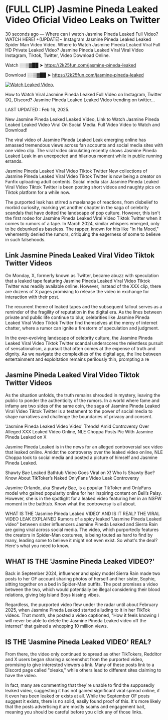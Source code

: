 # (FULL CLIP) Jasmine Pineda Leaked Video Oficial Video Leaks on Twitter

30 seconds ago — Where can i watch Jasmine Pineda Leaked Full Video? WATCH HERE! +(UPDATE)~ Instagram Jasmine Pineda Leaked Leaked Spider Man Video Video. Where to Watch Jasmine Pineda Leaked Viral Full HD Private Leaked Video? Jasmine Pineda Leaked Viral Viral Video Instagram, Tiktok, Twitter, Video Download Online.

Watch ░░▒▓██ ➤ https://2k25fun.com/jasmine-pineda-leaked

Download ░░▒▓██ ➤ https://2k25fun.com/jasmine-pineda-leaked

[![Watch Leaked Video.](https://miro.medium.com/v2/resize:fit:828/format:webp/1*cilzJN44JGOrTw9NJCrNHA.gif "Watch Leaked Video")](https://2k25fun.com/jasmine-pineda-leaked)

How to Watch Viral Jasmine Pineda Leaked Full Video on Instagram, Twitter (X), Discord? Jasmine Pineda Leaked Leaked Video trending on twitter...

LAST UPDATED : Feb 16, 2025.

New Jasmine Pineda Leaked Leaked Video, Link to Watch Jasmine Pineda Leaked Leaked Video Viral On Social Media. Full Video Video to Watch and Download!

The viral video of Jasmine Pineda Leaked Leak emerging online has amassed tremendous views across fan accounts and social media sites with one video clip. The viral video circulating recently shows Jasmine Pineda Leaked Leak in an unexpected and hilarious moment while in public running errands.

Jasmine Pineda Leaked Viral Video Tiktok Twitter New collections of Jasmine Pineda Leaked Viral Video Tiktok Twitter is now being a creator on Fanfix uploading adult contents. Social media star Jasmine Pineda Leaked Viral Video Tiktok Twitter is been posting short videos and naughty pics on Tiktok platform for a while now.

The purported leak has stirred a maelanage of reactions, from disbelief to morbid curiosity, marking yet another chapter in the saga of celebrity scandals that have dotted the landscape of pop culture. However, this isn't the first rodeo for Jasmine Pineda Leaked Viral Video Tiktok Twitter when it comes to rumors of a tape. In March 2024, similar whispers emerged, only to be debunked as baseless. The rapper, known for hits like "In Ha Mood," vehemently denied the rumors, critiquing the eagerness of some to believe in such falsehoods.

## Link Jasmine Pineda Leaked Viral Video Tiktok Twitter Videos

On Monday, X, formerly known as Twitter, became abuzz with speculation that a leaked tape featuring Jasmine Pineda Leaked Viral Video Tiktok Twitter was readily available online. However, instead of the XXX clip, there are dozens of X pages promising to release the video in exchange for interaction with their post.

The recurrent theme of leaked tapes and the subsequent fallout serves as a reminder of the fragility of reputation in the digital era. As the lines between private and public life continue to blur, celebrities like Jasmine Pineda Leaked Viral Video Tiktok Twitter find themselves at the mercy of internet chatter, where a rumor can ignite a firestorm of speculation and judgment.

In the ever-evolving landscape of celebrity culture, the Jasmine Pineda Leaked Viral Video Tiktok Twitter scandal underscores the relentless pursuit of sensationalism, a pursuit that often comes at the expense of truth and dignity. As we navigate the complexities of the digital age, the line between entertainment and exploitation remains perilously thin, prompting a re

##  Jasmine Pineda Leaked Viral Video Tiktok Twitter Videos

As the situation unfolds, the truth remains shrouded in mystery, leaving the public to ponder the authenticity of the rumors. In a world where fame and infamy are two sides of the same coin, the saga of Jasmine Pineda Leaked Viral Video Tiktok Twitter is a testament to the power of social media to shape narratives and challenge the boundaries of privacy and consent.

'Jasmine Pineda Leaked Video Video' Trends! Amid Controversy Over Alleged XXX Leaked Video Online, NLE Choppa Posts Pic With Jasmine Pineda Leaked on X

Jasmine Pineda Leaked is in the news for an alleged controversial sex video that leaked online. Amidst the controversy over the leaked video online, NLE Choppa took to social media and posted a picture of himself and Jasmine Pineda Leaked.

Shawty Bae Leaked Bathtub Video Goes Viral on X! Who Is Shawty Bae? Know About TikToker’s Naked OnlyFans Video Leak Controversy

Jasmine Orlando, aka Shawty Bae, is a popular TikToker and OnlyFans model who gained popularity online for her inspiring content on Bell’s Palsy. However, she is in the spotlight for a leaked video featuring her in an NSFW moment in the bathtub. Know what the controversy is all about.

WHAT IS THE 'Jasmine Pineda Leaked VIDEO' AND IS IT REAL? THE VIRAL VIDEO LEAK EXPLAINED Rumors of a spicy leaked "Jasmine Pineda Leaked video" between sister influencers Jasmine Pineda Leaked and Sierra Rain are going viral across social media. The video, which purportedly features the creators in Spider-Man costumes, is being touted as hard to find by many, leading some to believe it might not even exist. So what's the deal? Here's what you need to know.

## WHAT IS THE 'Jasmine Pineda Leaked VIDEO?'

Back in September 2024, influencer and spicy model Sierra Rain made two posts to her OF account sharing photos of herself and her sister, Sophie, sitting together on a bed in Spider-Man outfits. The post promises a video between the two, which would potentially be illegal considering their blood relations, giving big Island Boys kissing vibes.

Regardless, the purported video flew under the radar until about February 2025, when Jasmine Pineda Leaked started alluding to it in her TikTok videos. That month, she posted a video captioned, "How it feels knowing I will never be able to delete the Jasmine Pineda Leaked video off the internet" that gained a whopping 10 million views.

## IS THE 'Jasmine Pineda Leaked VIDEO' REAL?

From there, the video only continued to spread as other TikTokers, Redditor and X users began sharing a screenshot from the purported video, promising to give interested viewers a link. Many of these posts link to a Discord page called "xleaks," while others lead to different sites claiming to have the video.

In fact, many are commenting that they're unable to find the supposedly leaked video, suggesting it has not gained significant viral spread online, if it even has been leaked or exists at all. While the September OF posts suggest it exists, there is no solid, easily found proof of this. It's more likely that the posts advertising it are mostly scams and engagement bait, meaning you should be careful before you click any of those links.